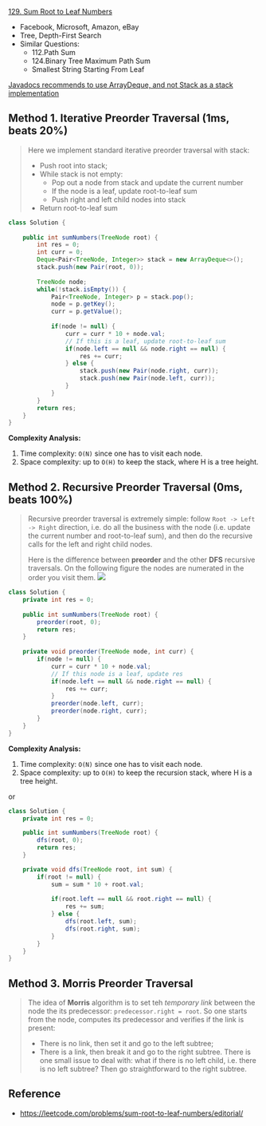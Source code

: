 [129. Sum Root to Leaf Numbers](https://leetcode.com/problems/sum-root-to-leaf-numbers/)

* Facebook, Microsoft, Amazon, eBay
* Tree, Depth-First Search
* Similar Questions:
    * 112.Path Sum
    * 124.Binary Tree Maximum Path Sum
    * Smallest String Starting From Leaf
    
[Javadocs recommends to use ArrayDeque, and not Stack as a stack implementation](https://docs.oracle.com/javase/8/docs/api/java/util/ArrayDeque.html)
    
## Method 1. Iterative Preorder Traversal (1ms, beats 20%)
> Here we implement standard iterative preorder traversal with stack:
> * Push root into stack;
> * While stack is not empty:
>   * Pop out a node from stack and update the current number
>   * If the node is a leaf, update root-to-leaf sum
>   * Push right and left child nodes into stack
> * Return root-to-leaf sum

```java 
class Solution {
    
    public int sumNumbers(TreeNode root) {
        int res = 0;
        int curr = 0;
        Deque<Pair<TreeNode, Integer>> stack = new ArrayDeque<>();
        stack.push(new Pair(root, 0));
        
        TreeNode node;
        while(!stack.isEmpty()) {
            Pair<TreeNode, Integer> p = stack.pop();
            node = p.getKey();
            curr = p.getValue();
            
            if(node != null) {
                curr = curr * 10 + node.val;
                // If this is a leaf, update root-to-leaf sum
                if(node.left == null && node.right == null) {
                    res += curr;
                } else {
                    stack.push(new Pair(node.right, curr));
                    stack.push(new Pair(node.left, curr));
                }
            }
        }
        return res;
    }
}
```
**Complexity Analysis:**
1. Time complexity: `O(N)` since one has to visit each node.
2. Space complexity: up to `O(H)` to keep the stack, where H is a tree height.


## Method 2. Recursive Preorder Traversal (0ms, beats 100%)
> Recursive preorder traversal is extremely simple: follow `Root -> Left -> Right` direction, i.e. do all the business with the node
> (i.e. update the current number and root-to-leaf sum), and then do the recursive calls for the left and right child nodes.
>
> Here is the difference between **preorder** and the other **DFS** recursive traversals. On the following figure the nodes are numerated in the order you visit them.
![](images/129_ddfs2.png)
```java 
class Solution {
    private int res = 0;
    
    public int sumNumbers(TreeNode root) {
        preorder(root, 0);
        return res;
    }
    
    private void preorder(TreeNode node, int curr) {
        if(node != null) {
            curr = curr * 10 + node.val;
            // If this node is a leaf, update res
            if(node.left == null && node.right == null) {
                res += curr;
            }
            preorder(node.left, curr);
            preorder(node.right, curr);
        }
    }
}
```
**Complexity Analysis:**
1. Time complexity: `O(N)` since one has to visit each node.
2. Space complexity: up to `O(H)` to keep the recursion stack, where H is a tree height.

or
```java
class Solution {
    private int res = 0;

    public int sumNumbers(TreeNode root) {
        dfs(root, 0);
        return res;
    }

    private void dfs(TreeNode root, int sum) {
        if(root != null) {
            sum = sum * 10 + root.val;
            
            if(root.left == null && root.right == null) {
                res += sum;
            } else {
                dfs(root.left, sum);
                dfs(root.right, sum);
            }
        }
    }
}
```


## Method 3. Morris Preorder Traversal
> The idea of **Morris** algorithm is to set teh *temporary link* between the node the its predecessor: 
> `predecessor.right = root`. So one starts from the node, computes its predecessor and verifies if the link is present:
> * There is no link, then set it and go to the left subtree;
> * There is a link, then break it and go to the right subtree.
> There is one small issue to deal with: what if there is no left child, i.e. there is no left subtree? Then go straightforward to the right subtree.


## Reference
* https://leetcode.com/problems/sum-root-to-leaf-numbers/editorial/